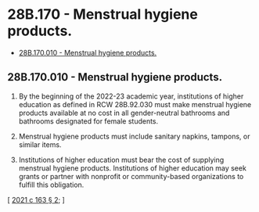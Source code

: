 # 28B.170 - Menstrual hygiene products.
* [28B.170.010 - Menstrual hygiene products.](#28b170010---menstrual-hygiene-products)
## 28B.170.010 - Menstrual hygiene products.
1. By the beginning of the 2022-23 academic year, institutions of higher education as defined in RCW 28B.92.030 must make menstrual hygiene products available at no cost in all gender-neutral bathrooms and bathrooms designated for female students.

2. Menstrual hygiene products must include sanitary napkins, tampons, or similar items.

3. Institutions of higher education must bear the cost of supplying menstrual hygiene products. Institutions of higher education may seek grants or partner with nonprofit or community-based organizations to fulfill this obligation.

\[ [2021 c 163 § 2](https://lawfilesext.leg.wa.gov/biennium/2021-22/Pdf/Bills/Session%20Laws/House/1273-S.SL.pdf?cite=2021%20c%20163%20§%202); \]

